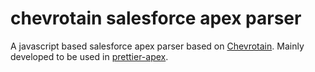# chevrotain salesforce apex parser

A javascript based salesforce apex parser based on [Chevrotain](https://github.com/SAP/chevrotain). Mainly developed to be used in [prettier-apex](https://github.com/nchursin/prettier-apex).